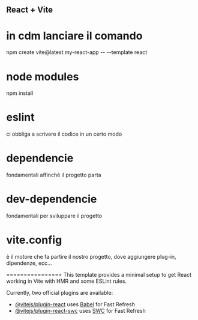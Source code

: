 ## React + Vite

# in cdm lanciare il comando 

npm create vite@latest my-react-app -- --template react

# node modules
npm install

# eslint

ci obbliga a scrivere il codice in un certo modo

# dependencie

fondamentali affinchè il progetto parta 

# dev-dependencie

fondamentali per sviluppare il progetto 

# vite.config

è il motore che  fa partire il nostro progetto, dove aggiungere plug-in, dipendenze, ecc...


================
This template provides a minimal setup to get React working in Vite with HMR and some ESLint rules.

Currently, two official plugins are available:

- [@vitejs/plugin-react](https://github.com/vitejs/vite-plugin-react/blob/main/packages/plugin-react/README.md) uses [Babel](https://babeljs.io/) for Fast Refresh
- [@vitejs/plugin-react-swc](https://github.com/vitejs/vite-plugin-react-swc) uses [SWC](https://swc.rs/) for Fast Refresh
